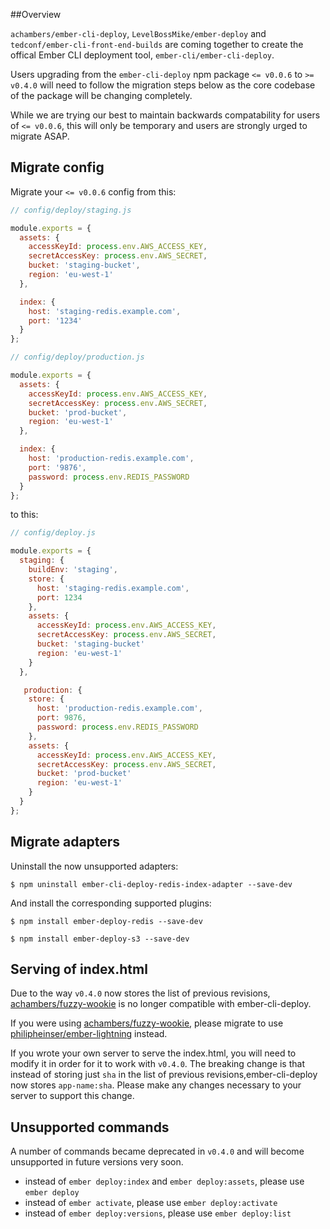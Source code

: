 ##Overview

`achambers/ember-cli-deploy`, `LevelBossMike/ember-deploy` and `tedconf/ember-cli-front-end-builds` are coming together to create the offical Ember CLI deployment tool, `ember-cli/ember-cli-deploy`.

Users upgrading from the `ember-cli-deploy` npm package `<= v0.0.6` to `>= v0.4.0` will need to follow the migration steps below as the core codebase of the package will be changing completely.

While we are trying our best to maintain backwards compatability for users of `<= v0.0.6`, this will only be temporary and users are strongly urged to migrate ASAP.

## Migrate config

Migrate your `<= v0.0.6` config from this:

```javascript
// config/deploy/staging.js

module.exports = {
  assets: {
    accessKeyId: process.env.AWS_ACCESS_KEY,
    secretAccessKey: process.env.AWS_SECRET,
    bucket: 'staging-bucket',
    region: 'eu-west-1'
  },

  index: {
    host: 'staging-redis.example.com',
    port: '1234'
  }
};
```

```javascript
// config/deploy/production.js

module.exports = {
  assets: {
    accessKeyId: process.env.AWS_ACCESS_KEY,
    secretAccessKey: process.env.AWS_SECRET,
    bucket: 'prod-bucket',
    region: 'eu-west-1'
  },

  index: {
    host: 'production-redis.example.com',
    port: '9876',
    password: process.env.REDIS_PASSWORD
  }
};
```

to this:

```javascript
// config/deploy.js

module.exports = {
  staging: {
    buildEnv: 'staging',
    store: {
      host: 'staging-redis.example.com',
      port: 1234
    },
    assets: {
      accessKeyId: process.env.AWS_ACCESS_KEY,
      secretAccessKey: process.env.AWS_SECRET,
      bucket: 'staging-bucket'
      region: 'eu-west-1'
    }
  },

   production: {
    store: {
      host: 'production-redis.example.com',
      port: 9876,
      password: process.env.REDIS_PASSWORD
    },
    assets: {
      accessKeyId: process.env.AWS_ACCESS_KEY,
      secretAccessKey: process.env.AWS_SECRET,
      bucket: 'prod-bucket'
      region: 'eu-west-1'
    }
  }
};
```

## Migrate adapters

Uninstall the now unsupported adapters:

```shell
$ npm uninstall ember-cli-deploy-redis-index-adapter --save-dev
```

And install the corresponding supported plugins:

```shell
$ npm install ember-deploy-redis --save-dev

$ npm install ember-deploy-s3 --save-dev
```

## Serving of index.html

Due to the way `v0.4.0` now stores the list of previous revisions, [achambers/fuzzy-wookie](https://github.com/achambers/fuzzy-wookie) is no longer compatible with ember-cli-deploy.

If you were using [achambers/fuzzy-wookie](https://github.com/achambers/fuzzy-wookie), please migrate to use [philipheinser/ember-lightning](https://github.com/philipheinser/ember-lightning) instead.

If you wrote your own server to serve the index.html, you will need to modify it in order for it to work with `v0.4.0`.  The breaking change is that instead of storing just `sha` in the list of previous revisions,ember-cli-deploy now stores `app-name:sha`.  Please make any changes necessary to your server to support this change.

## Unsupported commands

A number of commands became deprecated in `v0.4.0` and will become unsupported in future versions very soon.

- instead of `ember deploy:index` and `ember deploy:assets`, please use `ember deploy`
- instead of `ember activate`, please use `ember deploy:activate`
- instead of `ember deploy:versions`, please use `ember deploy:list`
